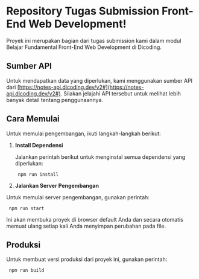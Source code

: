 # Repository Tugas Submission Front-End Web Development!

Proyek ini merupakan bagian dari tugas submission kami dalam modul Belajar Fundamental Front-End Web Development di Dicoding.

## Sumber API

Untuk mendapatkan data yang diperlukan, kami menggunakan sumber API dari [https://notes-api.dicoding.dev/v2#](https://notes-api.dicoding.dev/v2#). Silakan jelajahi API tersebut untuk melihat lebih banyak detail tentang penggunaannya.

## Cara Memulai

Untuk memulai pengembangan, ikuti langkah-langkah berikut:

1. **Install Dependensi**
   
   Jalankan perintah berikut untuk menginstal semua dependensi yang diperlukan:
   ```
    npm run install
   ```
   
2. **Jalankan Server Pengembangan**

Untuk memulai server pengembangan, gunakan perintah:
   ```
    npm run start
   ```

  Ini akan membuka proyek di browser default Anda dan secara otomatis memuat ulang setiap kali Anda menyimpan perubahan pada file.

## Produksi

Untuk membuat versi produksi dari proyek ini, gunakan perintah:
   ```
    npm run build
   ```


   
